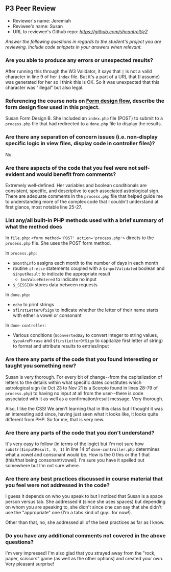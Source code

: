 ## P3 Peer Review

+ Reviewer's name: Jeremiah
+ Reviwee's name: Susan
+ URL to reviewee's Github repo: *<https://github.com/shcantrell/e2>*

*Answer the following questions in regards to the student's project you are reviewing. Include code snippets in your answers when relevant.*


### Are you able to produce any errors or unexpected results?
After running this through the W3 Validator, it says that `|` is not a valid character in line 9 of her `index` file. But it's a part of a URL that (I assume) was generated for her so I think this is OK. So it was unexpected that this character was "illegal" but also legal.

### Referencing the course nots on [Form design flow](https://hesweb.dev/e2/notes#/php/form-flow), describe the form design flow used in this project.
Susan Form Design B. She included an `index.php` file (POST) to submit to a `process.php` file that had redirected to a `done.php` file to display the results. 

### Are there any separation of concern issues (i.e. non-display specific logic in view files, display code in controller files)? 
No.

### Are there aspects of the code that you feel were not self-evident and would benefit from comments?
Extremely well-defined. Her variables and boolean conditionals are consistent, specific, and descriptive to each associated astrological sign. There are adequate comments in the `process.php` file that helped guide me to understanding more of the complex code that I couldn't understand at first glance, most notable line 25-27. 

### List any/all built-in PHP methods used with a brief summary of what the method does
In `file.php`:
`<form method='POST' action='process.php'>` directs to the `process.php` file. She uses the POST form method.

In `process.php`:
- `$monthInfo` assigns each month to the number of days in each month
- routine `if-else` statements coupled with a `$inputValidated` boolean and `$inputResult` to indicate the appropriate result
    - `$noValueEntered` to indicate no input
- `$_SESSION` stores data between requests

In `done.php`:
- `echo` to print strings
- `$firstLetterOfSign` to indicate whether the letter of their name starts with either a vowel or consonant

In `done-controller`:
- Various conditions (`$convertedDay` to convert integer to string values, `$youArePhrase` and `$firstLetterOfSign` to capitalize first letter of string) to format and attribute results to entries/input

### Are there any parts of the code that you found interesting or taught you something new?
Susan is very thorough. For every bit of change--from the capitalization of letters to the details within what specific dates constitutes which astrological sign (ie Oct 23 to Nov 21 is a Scorpio found in lines 28-79 of `process.php`) to having no input at all from the user--there is code associated with it as well as a confirmation/result message. Very thorough. 

Also, I like the CSS! We aren't learning that in this class but I thought it was an interesting add since, having just seen what it looks like, it looks quite different from PHP. So for me, that is very new.

### Are there any parts of the code that you don't understand?
It's very easy to follow (in terms of the logic) but I'm not sure how `substr($inputResult, 0, 1)` in line 14 of `done-controller.php` determines what a vowel and consonant would be. How is the 0 this or the 1 that (this/that being consonant/vowel). I'm sure you have it spelled out somewhere but I'm not sure where.

### Are there any best practices discussed in course material that you feel were not addressed in the code?
I guess it depends on who you speak to but I noticed that Susan is a space person versus tab. She addressed it (since she uses spaces) but depending on whom you are speaking to, she didn't since one can say that she didn't use the "appropriate" one (I'm a tabs kind of guy...for now!).

Other than that, no, she addressed all of the best practices as far as I know.

### Do you have any additional comments not covered in the above questions?
I'm very impressed! I'm also glad that you strayed away from the "rock, paper, scissors" game (as well as the other options) and created your own. Very pleasant surprise!